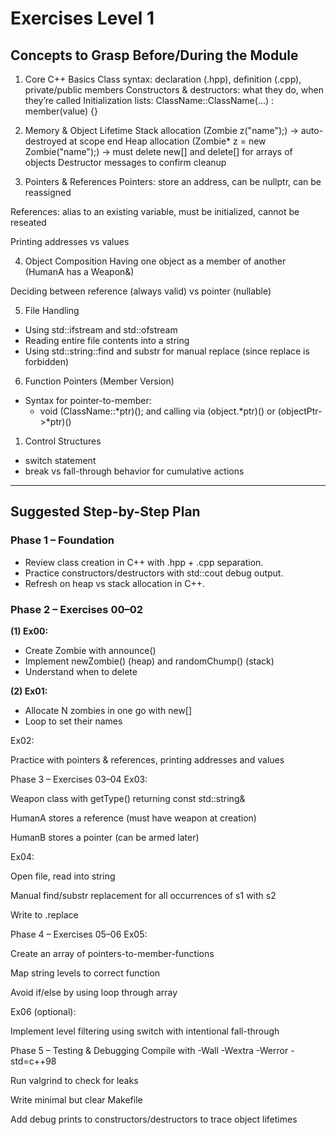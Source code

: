 # Exercises Level 1

## Concepts to Grasp Before/During the Module
1. Core C++ Basics
Class syntax: declaration (.hpp), definition (.cpp), private/public members
Constructors & destructors: what they do, when they’re called
Initialization lists: ClassName::ClassName(...) : member(value) {}

2. Memory & Object Lifetime
Stack allocation (Zombie z("name");) → auto-destroyed at scope end
Heap allocation (Zombie* z = new Zombie("name");) → must delete
new[] and delete[] for arrays of objects
Destructor messages to confirm cleanup

3. Pointers & References
Pointers: store an address, can be nullptr, can be reassigned

References: alias to an existing variable, must be initialized, cannot be reseated

Printing addresses vs values

4. Object Composition
Having one object as a member of another (HumanA has a Weapon&)

Deciding between reference (always valid) vs pointer (nullable)

5. File Handling
- Using std::ifstream and std::ofstream
- Reading entire file contents into a string
- Using std::string::find and substr for manual replace (since replace is forbidden)

6. Function Pointers (Member Version)
- Syntax for pointer-to-member:
    - void (ClassName::*ptr)(); and calling via (object.*ptr)() or (objectPtr->*ptr)()

1. Control Structures
- switch statement
- break vs fall-through behavior for cumulative actions

---

## Suggested Step-by-Step Plan

### Phase 1 – Foundation
- Review class creation in C++ with .hpp + .cpp separation.
- Practice constructors/destructors with std::cout debug output.
- Refresh on heap vs stack allocation in C++.

### Phase 2 – Exercises 00–02
**(1) Ex00:**
- Create Zombie with announce()
- Implement newZombie() (heap) and randomChump() (stack)
- Understand when to delete

**(2) Ex01:**
- Allocate N zombies in one go with new[]
- Loop to set their names

Ex02:

Practice with pointers & references, printing addresses and values

Phase 3 – Exercises 03–04
Ex03:

Weapon class with getType() returning const std::string&

HumanA stores a reference (must have weapon at creation)

HumanB stores a pointer (can be armed later)

Ex04:

Open file, read into string

Manual find/substr replacement for all occurrences of s1 with s2

Write to <filename>.replace

Phase 4 – Exercises 05–06
Ex05:

Create an array of pointers-to-member-functions

Map string levels to correct function

Avoid if/else by using loop through array

Ex06 (optional):

Implement level filtering using switch with intentional fall-through

Phase 5 – Testing & Debugging
Compile with -Wall -Wextra -Werror -std=c++98

Run valgrind to check for leaks

Write minimal but clear Makefile

Add debug prints to constructors/destructors to trace object lifetimes
